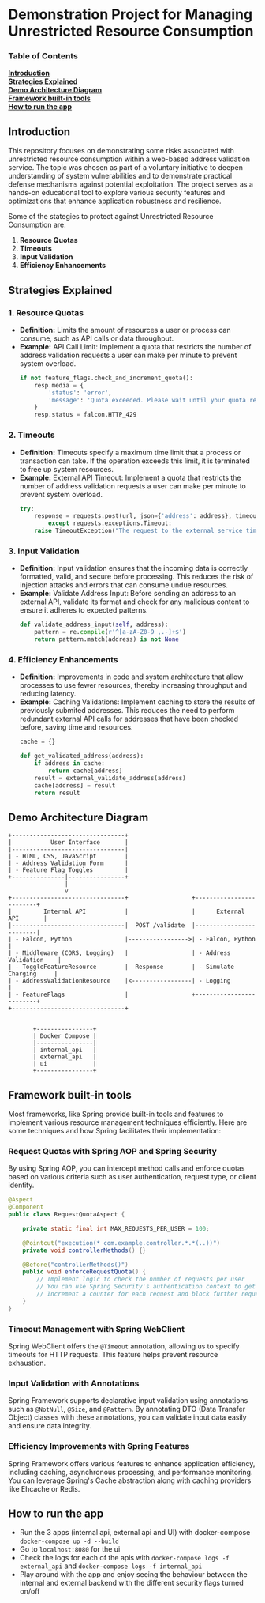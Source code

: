 # Demonstration Project for Managing Unrestricted Resource Consumption

### Table of Contents
**[Introduction](#introduction)**<br>
**[Strategies Explained](#strategies-explained)**<br>
**[Demo Architecture Diagram](#demo-architecture-diagram)**<br>
**[Framework built-in tools](#framework-built-in-tools)**<br>
**[How to run the app](#how-to-run-the-app)**<br>


## Introduction
This repository focuses on demonstrating some risks associated with unrestricted resource consumption within a web-based address validation service. The topic was chosen as part of a voluntary initiative to deepen understanding of system vulnerabilities and to demonstrate practical defense mechanisms against potential exploitation. The project serves as a hands-on educational tool to explore various security features and optimizations that enhance application robustness and resilience.

Some of the stategies to protect against Unrestricted Resource Consumption are:

1. **Resource Quotas**
2. **Timeouts**
3. **Input Validation**
4. **Efficiency Enhancements**

## Strategies Explained

### 1. Resource Quotas
- **Definition:** Limits the amount of resources a user or process can consume, such as API calls or data throughput.
- **Example:** API Call Limit: Implement a quota that restricts the number of address validation requests a user can make per minute to prevent system overload.
    ```python
    if not feature_flags.check_and_increment_quota():
        resp.media = {
            'status': 'error',
            'message': 'Quota exceeded. Please wait until your quota resets before retrying.'
        }
        resp.status = falcon.HTTP_429
    ```

### 2. Timeouts
- **Definition:** Timeouts specify a maximum time limit that a process or transaction can take. If the operation exceeds this limit, it is terminated to free up system resources.
- **Example:** External API Timeout: Implement a quota that restricts the number of address validation requests a user can make per minute to prevent system overload.
    ```python
    try:
        response = requests.post(url, json={'address': address}, timeout=3)  # 3 seconds timeout
            except requests.exceptions.Timeout:
        raise TimeoutException("The request to the external service timed out.")

    ```

### 3. Input Validation
- **Definition:** Input validation ensures that the incoming data is correctly formatted, valid, and secure before processing. This reduces the risk of injection attacks and errors that can consume undue resources.
- **Example:** Validate Address Input: Before sending an address to an external API, validate its format and check for any malicious content to ensure it adheres to expected patterns.
    ```python
    def validate_address_input(self, address):
        pattern = re.compile(r'^[a-zA-Z0-9 ,.-]+$')
        return pattern.match(address) is not None
    ```

### 4. Efficiency Enhancements
- **Definition:**  Improvements in code and system architecture that allow processes to use fewer resources, thereby increasing throughput and reducing latency.
- **Example:** Caching Validations: Implement caching to store the results of previously submited addresses. This reduces the need to perform redundant external API calls for addresses that have been checked before, saving time and resources.
    ```python
    cache = {}

    def get_validated_address(address):
        if address in cache:
            return cache[address]
        result = external_validate_address(address)
        cache[address] = result
        return result
    ```

## Demo Architecture Diagram
```
+--------------------------------+
|           User Interface       |
|--------------------------------|
| - HTML, CSS, JavaScript        |
| - Address Validation Form      |
| - Feature Flag Toggles         |
+---------------|----------------+
                |
                v
+--------------------------------+                  +-------------------------+
|         Internal API           |                  |      External API       |
|--------------------------------|  POST /validate  |-------------------------|
| - Falcon, Python               |----------------->| - Falcon, Python        |
| - Middleware (CORS, Logging)   |                  | - Address Validation    |
| - ToggleFeatureResource        |  Response        | - Simulate Charging     |
| - AddressValidationResource    |<-----------------| - Logging               |
| - FeatureFlags                 |                  +-------------------------+
+--------------------------------+
                
                
       +----------------+
       | Docker Compose |
       |----------------|
       | internal_api   |
       | external_api   |
       | ui             |
       +----------------+
```

## Framework built-in tools
Most frameworks, like Spring provide built-in tools and features to implement various resource management techniques efficiently. Here are some techniques and how Spring facilitates their implementation:

### Request Quotas with Spring AOP and Spring Security
By using Spring AOP, you can intercept method calls and enforce quotas based on various criteria such as user authentication, request type, or client identity.

```java
@Aspect
@Component
public class RequestQuotaAspect {

    private static final int MAX_REQUESTS_PER_USER = 100;

    @Pointcut("execution(* com.example.controller.*.*(..))")
    private void controllerMethods() {}

    @Before("controllerMethods()")
    public void enforceRequestQuota() {
        // Implement logic to check the number of requests per user
        // You can use Spring Security's authentication context to get the current user
        // Increment a counter for each request and block further requests if the quota is exceeded
    }
}
```

### Timeout Management with Spring WebClient
Spring WebClient offers the `@Timeout` annotation, allowing us to specify timeouts for HTTP requests. This feature helps prevent resource exhaustion.

### Input Validation with Annotations
Spring Framework supports declarative input validation using annotations such as `@NotNull`, `@Size`, and `@Pattern`. By annotating DTO (Data Transfer Object) classes with these annotations, you can validate input data easily and ensure data integrity.

### Efficiency Improvements with Spring Features
Spring Framework offers various features to enhance application efficiency, including caching, asynchronous processing, and performance monitoring. You can leverage Spring's Cache abstraction along with caching providers like Ehcache or Redis.

## How to run the app
- Run the 3 apps (internal api, external api and UI) with docker-compose `docker-compose up -d --build`
- Go to `localhost:8080` for the ui
- Check the logs for each of the apis with `docker-compose logs -f external_api` and `docker-compose logs -f internal_api`
- Play around with the app and enjoy seeing the behaviour between the internal and external backend with the different security flags turned on/off
